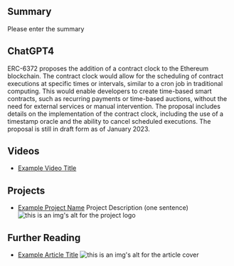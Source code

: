 ## Summary

Please enter the summary

## ChatGPT4

ERC-6372 proposes the addition of a contract clock to the Ethereum blockchain. The contract clock would allow for the scheduling of contract executions at specific times or intervals, similar to a cron job in traditional computing. This would enable developers to create time-based smart contracts, such as recurring payments or time-based auctions, without the need for external services or manual intervention. The proposal includes details on the implementation of the contract clock, including the use of a timestamp oracle and the ability to cancel scheduled executions. The proposal is still in draft form as of January 2023.

## Videos

- [Example Video Title](https://www.youtube.com/watch?v=TDGq4aeevgY)

## Projects

- [Example Project Name](https://xxxx.xxx/xxxxx) Project Description (one sentence) ![this is an img's alt for the project logo](https://xxxx.xxx/project-logo.xxx)

## Further Reading

- [Example Article Title](https://xxxx.xxx/xxxxx) ![this is an img's alt for the article cover](https://xxxx.xxx/article-cover.xxx)
